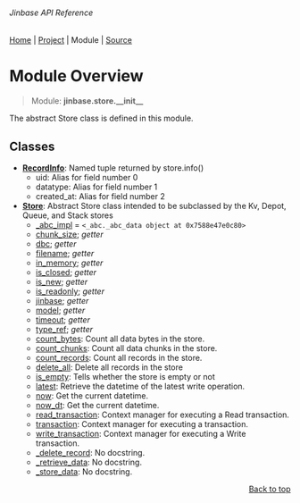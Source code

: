 ###### Jinbase API Reference
[Home](/docs/api/README.md) | [Project](/README.md) | Module | [Source](/src/jinbase/store/__init__.py)

# Module Overview
> Module: **jinbase.store.\_\_init\_\_**

The abstract Store class is defined in this module.

## Classes
- [**RecordInfo**](/docs/api/modules/jinbase/store/__init__/class-RecordInfo.md): Named tuple returned by store.info()
    - uid: Alias for field number 0
    - datatype: Alias for field number 1
    - created\_at: Alias for field number 2
- [**Store**](/docs/api/modules/jinbase/store/__init__/class-Store.md): Abstract Store class intended to be subclassed by the Kv, Depot, Queue, and Stack stores
    - [\_abc\_impl](/docs/api/modules/jinbase/store/__init__/class-Store.md#fields-table) = `<_abc._abc_data object at 0x7588e47e0c80>`
    - [chunk\_size](/docs/api/modules/jinbase/store/__init__/class-Store.md#properties-table); _getter_
    - [dbc](/docs/api/modules/jinbase/store/__init__/class-Store.md#properties-table); _getter_
    - [filename](/docs/api/modules/jinbase/store/__init__/class-Store.md#properties-table); _getter_
    - [in\_memory](/docs/api/modules/jinbase/store/__init__/class-Store.md#properties-table); _getter_
    - [is\_closed](/docs/api/modules/jinbase/store/__init__/class-Store.md#properties-table); _getter_
    - [is\_new](/docs/api/modules/jinbase/store/__init__/class-Store.md#properties-table); _getter_
    - [is\_readonly](/docs/api/modules/jinbase/store/__init__/class-Store.md#properties-table); _getter_
    - [jinbase](/docs/api/modules/jinbase/store/__init__/class-Store.md#properties-table); _getter_
    - [model](/docs/api/modules/jinbase/store/__init__/class-Store.md#properties-table); _getter_
    - [timeout](/docs/api/modules/jinbase/store/__init__/class-Store.md#properties-table); _getter_
    - [type\_ref](/docs/api/modules/jinbase/store/__init__/class-Store.md#properties-table); _getter_
    - [count\_bytes](/docs/api/modules/jinbase/store/__init__/class-Store.md#count_bytes): Count all data bytes in the store.
    - [count\_chunks](/docs/api/modules/jinbase/store/__init__/class-Store.md#count_chunks): Count all data chunks in the store.
    - [count\_records](/docs/api/modules/jinbase/store/__init__/class-Store.md#count_records): Count all records in the store.
    - [delete\_all](/docs/api/modules/jinbase/store/__init__/class-Store.md#delete_all): Delete all records in the store
    - [is\_empty](/docs/api/modules/jinbase/store/__init__/class-Store.md#is_empty): Tells whether the store is empty or not
    - [latest](/docs/api/modules/jinbase/store/__init__/class-Store.md#latest): Retrieve the datetime of the latest write operation.
    - [now](/docs/api/modules/jinbase/store/__init__/class-Store.md#now): Get the current datetime.
    - [now\_dt](/docs/api/modules/jinbase/store/__init__/class-Store.md#now_dt): Get the current datetime.
    - [read\_transaction](/docs/api/modules/jinbase/store/__init__/class-Store.md#read_transaction): Context manager for executing a Read transaction.
    - [transaction](/docs/api/modules/jinbase/store/__init__/class-Store.md#transaction): Context manager for executing a transaction.
    - [write\_transaction](/docs/api/modules/jinbase/store/__init__/class-Store.md#write_transaction): Context manager for executing a Write transaction.
    - [\_delete\_record](/docs/api/modules/jinbase/store/__init__/class-Store.md#_delete_record): No docstring.
    - [\_retrieve\_data](/docs/api/modules/jinbase/store/__init__/class-Store.md#_retrieve_data): No docstring.
    - [\_store\_data](/docs/api/modules/jinbase/store/__init__/class-Store.md#_store_data): No docstring.

<p align="right"><a href="#jinbase-api-reference">Back to top</a></p>

